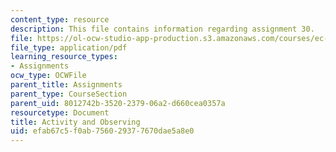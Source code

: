 ```yaml
---
content_type: resource
description: This file contains information regarding assignment 30.
file: https://ol-ocw-studio-app-production.s3.amazonaws.com/courses/ec-050-recreate-experiments-from-history-inform-the-future-from-the-past-galileo-january-iap-2010/efab67c5f0ab756029377670dae5a8e0_MITEC_050IAP10_assn30.pdf
file_type: application/pdf
learning_resource_types:
- Assignments
ocw_type: OCWFile
parent_title: Assignments
parent_type: CourseSection
parent_uid: 8012742b-3520-2379-06a2-d660cea0357a
resourcetype: Document
title: Activity and Observing
uid: efab67c5-f0ab-7560-2937-7670dae5a8e0
---
```

